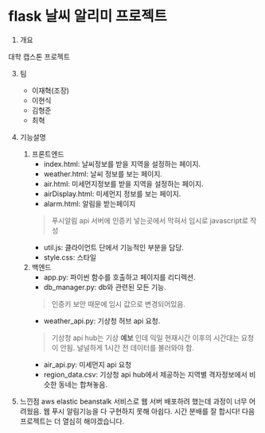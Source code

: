 # flask 날씨 알리미 프로젝트


1. 개요

대학 캡스톤 프로젝트

3. 팀
    * 이재혁(조장)
    * 이현식
    * 김형준
    * 최혁

4. 기능설명
    1. 프론트엔드
        * index.html: 날씨정보를 받을 지역을 설정하는 페이지.
        * weather.html: 날씨 정보를 보는 페이지.
        * air.html: 미세먼지정보를 받을 지역을 설정하는 페이지.
        * airDisplay.html: 미세먼지 정보를 보는 페이지.
        * alarm.html: 알림을 받는페이지
        > 푸시알림 api 서버에 인증키 넣는곳에서 막혀서 임시로 javascript로 작성
        * util.js: 클라이언트 단에서 기능적인 부분을 담당.
        * style.css: 스타일
    2. 백엔드
        * app.py: 파이썬 함수를 호출하고 페이지를 리디렉션.
        * db_manager.py: db와 관련된 모든 기능.
        > 인증키 보안 때문에 임시 값으로 변경되어있음.
        * weather_api.py: 기상청 허브 api 요청.
        > 기상청 api hub는 기상 **예보** 인데 익일 현재시간 이후의 시간대는 요청이 안됨. 널널하게 1시간 전 데이터를 불러와야 함.
        * air_api.py: 미세먼지 api 요청
        * region_data.csv: 기상청 api hub에서 제공하는 지역별 격자정보에서 비슷한 동네는 합쳐놓음.

5. 느낀점
aws elastic beanstalk 서비스로 웹 서버 배포하려 했는데 과정이 너무 어려웠음.
웹 푸시 알림기능을 다 구현하지 못해 아쉽다. 시간 분배를 잘 합시다!
다음 프로젝트는 더 열심히 해야겠습니다.
